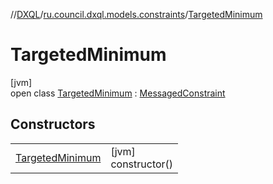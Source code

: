 //[DXQL](../../../index.md)/[ru.council.dxql.models.constraints](../index.md)/[TargetedMinimum](index.md)

# TargetedMinimum

[jvm]\
open class [TargetedMinimum](index.md) : [MessagedConstraint](../-messaged-constraint/index.md)

## Constructors

| | |
|---|---|
| [TargetedMinimum](-targeted-minimum.md) | [jvm]<br>constructor() |
